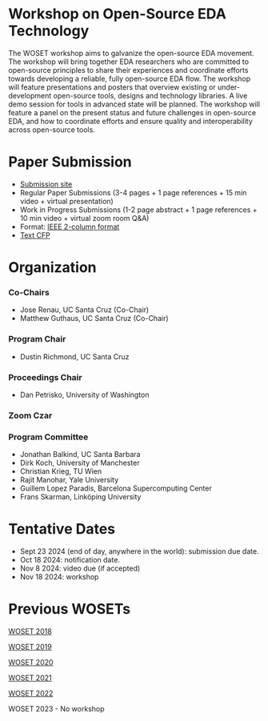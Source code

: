 
# Workshop on Open-Source EDA Technology


The WOSET workshop aims to galvanize the open-source EDA movement. The
workshop will bring together EDA researchers who are committed to
open-source principles to share their experiences and coordinate
efforts towards developing a reliable, fully open-source EDA flow. The
workshop will feature presentations and posters that overview existing
or under-development open-source tools, designs and technology
libraries. A live demo session for tools in advanced state will be
planned. The workshop will feature a panel on the present status and
future challenges in open-source EDA, and how to coordinate efforts
and ensure quality and interoperability across open-source tools.

# Paper Submission
* [Submission site](https://openreview.net/group?id=WOSET-Workshop.github.io/2024)
* Regular Paper Submissions (3-4 pages + 1 page references + 15 min video + virtual presentation)
* Work in Progress Submissions (1-2 page abstract + 1 page references + 10 min video + virtual zoom room Q&A)
* Format: [IEEE 2-column format](https://www.ieee.org/conferences/publishing/templates.html)
* [Text CFP](WOSET2024-cfp.txt)

# Organization

### Co-Chairs
* Jose Renau, UC Santa Cruz (Co-Chair)
* Matthew Guthaus, UC Santa Cruz (Co-Chair)

### Program Chair
* Dustin Richmond, UC Santa Cruz

### Proceedings Chair
* Dan Petrisko, University of Washington

### Zoom Czar

### Program Committee
* Jonathan Balkind, UC Santa Barbara
* Dirk Koch, University of Manchester
* Christian  Krieg, TU Wien
* Rajit Manohar, Yale University
* Guillem Lopez Paradis, Barcelona Supercomputing Center
* Frans Skarman, Linköping University


# Tentative Dates
* Sept 23 2024 (end of day, anywhere in the world): submission due date.
* Oct 18 2024: notification date.
* Nov 8 2024: video due (if accepted)
* Nov 18 2024: workshop

# Previous WOSETs

[WOSET 2018](WOSET2018.md)

[WOSET 2019](WOSET2019.md)

[WOSET 2020](WOSET2020.md)

[WOSET 2021](WOSET2021.md)

[WOSET 2022](WOSET2022.md)

WOSET 2023 - No workshop
